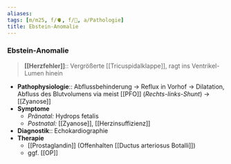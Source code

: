 ```yaml
---
aliases: 
tags: [m/m25, f/🫀, f/🦄, a/Pathologie]
title: Ebstein-Anomalie
---
```

### Ebstein-Anomalie
> **[[Herzfehler]]**:: Vergrößerte [[Tricuspidalklappe]], ragt ins Ventrikel-Lumen hinein
- **Pathophysiologie**:: Abflussbehinderung → Reflux in Vorhof → Dilatation, Abfluss des Blutvolumens via meist [[PFO]] (*Rechts-links-Shunt*) → [[Zyanose]]
- **Symptome**
	- *Pränatal:* Hydrops fetalis
	- *Postnatal:* [[Zyanose]], [[Herzinsuffizienz]]
- **Diagnostik**:: Echokardiographie
- **Therapie**
	- [[Prostaglandin]] (Offenhalten [[Ductus arteriosus Botalli]])
	- ggf. [[OP]]